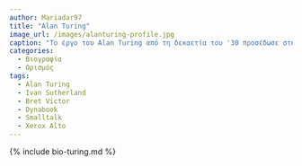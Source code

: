 ```yaml
---
author: Mariadar97
title: "Alan Turing"
image_url: /images/alanturing-profile.jpg
caption: "Το έργο του Alan Turing από τη δεκαετία του '30 προσέδωσε στην ως τότε άτυπη έννοια του αλγορίθμου μία επίσημη, αυστηρή μαθηματική διατύπωση μέσω της λεγόμενης Μηχανής Τούρινγκ. "
categories:
  - Βιογραφία 
  - Ορισμός 
tags:
  - Alan Turing
  - Ivan Sutherland
  - Bret Victor
  - Dynabook
  - Smalltalk
  - Xerox Alto
---
```


{% include bio-turing.md %}

